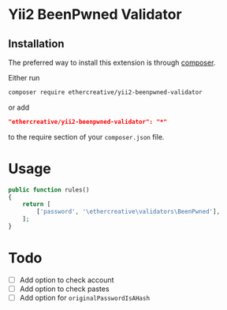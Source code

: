 Yii2 BeenPwned Validator
========================

Installation
------------
The preferred way to install this extension is through [composer](http://getcomposer.org/download/).

Either run
```sh
composer require ethercreative/yii2-beenpwned-validator
```
or add
```json
"ethercreative/yii2-beenpwned-validator": "*"
```
to the require section of your `composer.json` file.

Usage
=====
```php
public function rules()
{
    return [
        ['password', '\ethercreative\validators\BeenPwned'],
    ];
}
```

Todo
====

- [ ] Add option to check account
- [ ] Add option to check pastes
- [ ] Add option for `originalPasswordIsAHash`

